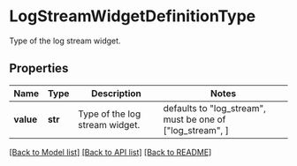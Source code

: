 # LogStreamWidgetDefinitionType

Type of the log stream widget.

## Properties

| Name      | Type    | Description                    | Notes                                                     |
| --------- | ------- | ------------------------------ | --------------------------------------------------------- |
| **value** | **str** | Type of the log stream widget. | defaults to "log_stream", must be one of ["log_stream", ] |

[[Back to Model list]](README.md#documentation-for-models) [[Back to API list]](README.md#documentation-for-api-endpoints) [[Back to README]](README.md)
